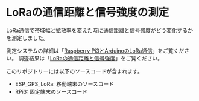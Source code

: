 # LoRaの通信距離と信号強度の測定

LoRa通信で帯域幅と拡散率を変えた時に通信距離と信号強度がどう変化するかを測定しました。

測定システムの詳細は「[Raspberry Pi3とArduinoのLoRa通信](https://ambidata.io/examples/lora-2/)」をご覧ください。
調査結果は「[LoRaの通信距離と信号強度](https://ambidata.io/examples/lora/)」をご覧ください。

このリポジトリーには以下のソースコードが含まれます。

* ESP_GPS_LoRa: 移動端末のソースコード
* RPi3: 固定端末のソースコード

